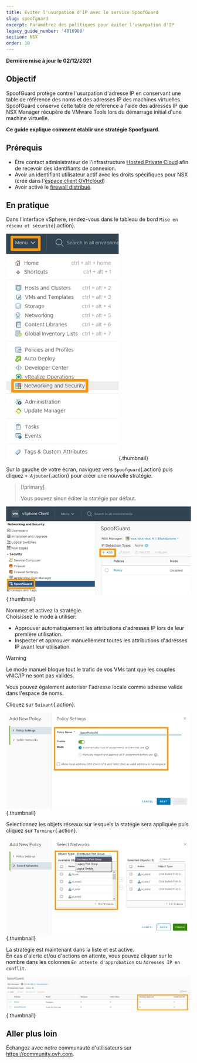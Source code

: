 ```yaml
---
title: Eviter l'usurpation d'IP avec le service SpoofGuard
slug: spoofguard
excerpt: Paramétrez des politiques pour éviter l'usurpation d'IP
legacy_guide_number: '4816988'
section: NSX
order: 10
---
```


**Dernière mise à jour le 02/12/2021**

## Objectif

SpoofGuard protège contre l'usurpation d'adresse IP en conservant une table de référence des noms et des adresses IP des machines virtuelles. SpoofGuard conserve cette table de référence à l'aide des adresses IP que NSX Manager récupère de VMware Tools lors du démarrage initial d'une machine virtuelle.

**Ce guide explique comment établir une stratégie Spoofguard.**

## Prérequis

- Être contact administrateur de l'infrastructure [Hosted Private Cloud](https://www.ovhcloud.com/fr-ca/enterprise/products/hosted-private-cloud/) afin de recevoir des identifiants de connexion.
- Avoir un identifiant utilisateur actif avec les droits spécifiques pour NSX (créé dans l'[espace client OVHcloud](https://ca.ovh.com/auth/?action=gotomanager&from=https://www.ovh.com/ca/fr/&ovhSubsidiary=qc))
- Avoir activé le [firewall distribué](https://docs.ovh.com/ca/fr/private-cloud/configurer-le-firewall-distribue-nsx/)

## En pratique

Dans l'interface vSphere, rendez-vous dans le tableau de bord `Mise en réseau et sécurité`{.action}.

![Menu](images/en01dash.png){.thumbnail}

Sur la gauche de votre écran, naviguez vers `Spoofguard`{.action} puis cliquez `+ Ajouter`{.action} pour créer une nouvelle stratégie.<br>

> [!primary]
>
> Vous pouvez sinon éditer la statégie par défaut.

![SPOOF](images/en02spoof.png){.thumbnail}

Nommez et activez la stratégie.<br>
Choisissez le mode à utiliser:

- Approuver automatiquement les attributions d'adresses IP lors de leur première utilisation.
- Inspecter et approuver manuellement toutes les attributions d'adresses IP avant leur utilisation.

> [!warning]
>
> Le mode manuel bloque tout le trafic de vos VMs tant que les couples vNIC/IP ne sont pas validés.
>

Vous pouvez également autoriser l'adresse locale comme adresse valide dans l'espace de noms.<br>

Cliquez sur `Suivant`{.action}.

![POLICY](images/en03settings.png){.thumbnail}

Selectionnez les objets réseaux sur lesquels la statégie sera appliquée puis cliquez sur `Terminer`{.action}.

![POLICY](images/en04network.png){.thumbnail}

La stratégie est maintenant dans la liste et est active.<br>
En cas d'alerte et/ou d'actions en attente, vous pouvez cliquer sur le nombre dans les colonnes `En attente d'approbation` ou `Adresses IP en conflit`.

![DONE](images/en05done.png){.thumbnail}

## Aller plus loin

Échangez avec notre communauté d'utilisateurs sur <https://community.ovh.com>.
